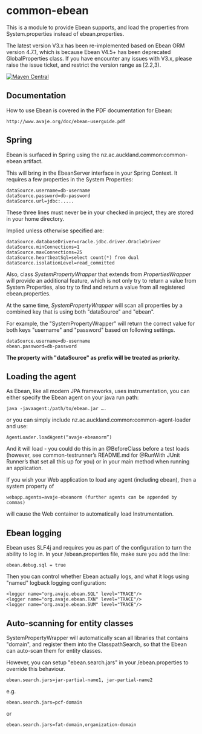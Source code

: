 # common-ebean

This is a module to provide Ebean supports, and load the properties from System.properties instead of ebean.properties.

The latest version V3.x has been re-implemented based on Ebean ORM version 4.7.1, which is because Ebean V4.5+ has been deprecated GlobalProperties class.
If you have encounter any issues with V3.x, please raise the issue ticket, and restrict the version range as [2.2,3).

[![Maven Central](https://maven-badges.herokuapp.com/maven-central/nz.ac.auckland.groupapps.common/common-ebean/badge.svg)](https://maven-badges.herokuapp.com/maven-central/nz.ac.auckland.groupapps.common/common-ebean)

## Documentation
How to use Ebean is covered in the PDF documentation for Ebean:

    http://www.avaje.org/doc/ebean-userguide.pdf

## Spring
Ebean is surfaced in Spring using the nz.ac.auckland.common:common-ebean artifact. 

This will bring in the EbeanServer interface in your Spring Context. It requires a few properties in the System Properties:

    dataSource.username=db-username
    dataSource.password=db-password
    dataSource.url=jdbc:.....

These three lines must never be in your checked in project, they are stored in your home directory.

Implied unless otherwise specified are:

    dataSource.databaseDriver=oracle.jdbc.driver.OracleDriver
    dataSource.minConnections=1
    dataSource.maxConnections=25
    dataSource.heartbeatSql=select count(*) from dual
    dataSource.isolationLevel=read_committed

Also, class _SystemPropertyWrapper_ that extends from _PropertiesWrapper_ will provide an additional feature, which is not only try to return a value from System Properties, also try to find and return a value from all registered ebean.properties.

At the same time, _SystemPropertyWrapper_ will scan all properties by a combined key that is using both "dataSource" and "ebean".

For example, the "SystemPropertyWrapper" will return the correct value for both keys "username" and "password" based on following settings.

    dataSource.username=db-username
    ebean.password=db-password

**The property with "dataSource" as prefix will be treated as priority.**

## Loading the agent
As Ebean, like all modern JPA frameworks, uses instrumentation, you can either specify the Ebean agent on your java run path:

    java -javaagent:/path/to/ebean.jar ….

or you can simply include nz.ac.auckland.common:common-agent-loader and use:

    AgentLoader.loadAgent(“avaje-ebeanorm”)

And it will load - you could do this in an @BeforeClass before a test loads (however, see common-testrunner’s README.md for @RunWith JUnit Runner’s that set all this up for you) or in your main method when running an application. 

If you wish your Web application to load any agent (including ebean), then a system property of

    webapp.agents=avaje-ebeanorm (further agents can be appended by commas)

will cause the Web container to automatically load Instrumentation.

## Ebean logging

Ebean uses SLF4j and requires you as part of the configuration to turn the ability to log in. In your /ebean.properties file, make sure
you add the line:

    ebean.debug.sql = true

Then you can control whether Ebean actually logs, and what it logs using "named" logback logging configuration:

    <logger name="org.avaje.ebean.SQL" level="TRACE"/>
    <logger name="org.avaje.ebean.TXN" level="TRACE"/>
    <logger name="org.avaje.ebean.SUM" level="TRACE"/>

## Auto-scanning for entity classes
SystemPropertyWrapper will automatically scan all libraries that contains "domain", and register them into the ClasspathSearch,
so that the Ebean can auto-scan them for entity classes.

However, you can setup "ebean.search.jars" in your /ebean.properties to override this behaviour.

    ebean.search.jars=jar-partial-name1, jar-partial-name2

e.g.

    ebean.search.jars=pcf-domain

or

    ebean.search.jars=fat-domain,organization-domain



